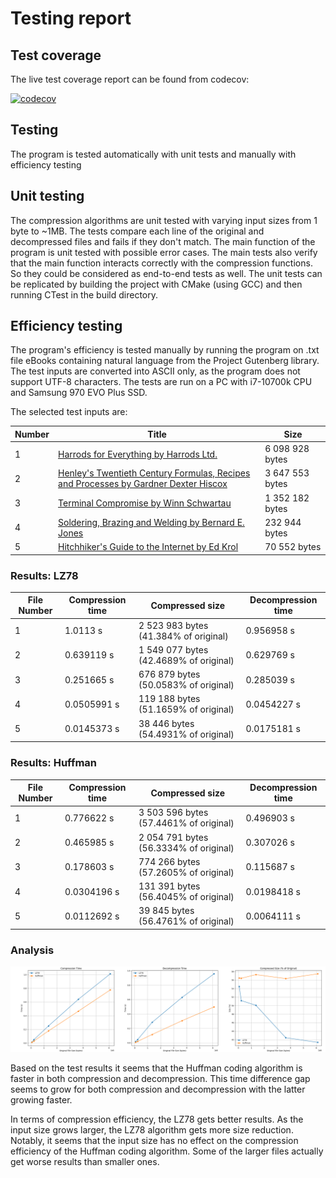 # Testing report

## Test coverage

The live test coverage report can be found from codecov:

[![codecov](https://codecov.io/github/oskarruo/tiralabra/graph/badge.svg?token=XWZXH8K9VF)](https://codecov.io/github/oskarruo/tiralabra)

## Testing

The program is tested automatically with unit tests and manually with efficiency testing

## Unit testing

The compression algorithms are unit tested with varying input sizes from 1 byte to ~1MB. 
The tests compare each line of the original and decompressed files and fails if they don't match.
The main function of the program is unit tested with possible error cases.
The main tests also verify that the main function interacts correctly with the compression functions.
So they could be considered as end-to-end tests as well. 
The unit tests can be replicated by building the project with CMake (using GCC) and then running CTest in the build directory.

## Efficiency testing

The program's efficiency is tested manually by running the program on .txt file eBooks containing natural language from the Project Gutenberg library.
The test inputs are converted into ASCII only, as the program does not support UTF-8 characters.
The tests are run on a PC with i7-10700k CPU and Samsung 970 EVO Plus SSD.

The selected test inputs are:

| Number | Title | Size |
|---- | ----- | ------------- |
| 1 | [Harrods for Everything by Harrods Ltd.](https://www.gutenberg.org/ebooks/61985)  | 6 098 928 bytes |
| 2 | [Henley's Twentieth Century Formulas, Recipes and Processes by Gardner Dexter Hiscox](https://www.gutenberg.org/ebooks/53143) | 3 647 553 bytes |
| 3 | [Terminal Compromise by Winn Schwartau](https://www.gutenberg.org/ebooks/79)  | 1 352 182 bytes  |
| 4 | [Soldering, Brazing and Welding by Bernard E. Jones](https://www.gutenberg.org/ebooks/52074) | 232 944 bytes |
| 5 | [Hitchhiker's Guide to the Internet by Ed Krol](https://www.gutenberg.org/ebooks/39) | 70 552 bytes |

### Results: LZ78

| File Number | Compression time | Compressed size | Decompression time |
|---- | ----- | ------------- | ---- |
| 1 | 1.0113 s | 2 523 983 bytes (41.384% of original) | 0.956958 s |
| 2 | 0.639119 s | 1 549 077 bytes (42.4689% of original) | 0.629769 s |
| 3 | 0.251665 s | 676 879 bytes (50.0583% of original)  | 0.285039 s |
| 4 | 0.0505991 s | 119 188 bytes (51.1659% of original) | 0.0454227 s |
| 5 | 0.0145373 s | 38 446 bytes (54.4931% of original) | 0.0175181 s |

### Results: Huffman

| File Number | Compression time | Compressed size | Decompression time |
|---- | ----- | ------------- | ---- |
| 1 | 0.776622 s | 3 503 596 bytes (57.4461% of original) | 0.496903 s |
| 2 | 0.465985 s | 2 054 791 bytes (56.3334% of original) | 0.307026 s |
| 3 | 0.178603 s | 774 266 bytes (57.2605% of original) | 0.115687 s |
| 4 | 0.0304196 s | 131 391 bytes (56.4045% of original) | 0.0198418 s |
| 5 | 0.0112692 s | 39 845 bytes (56.4761% of original) | 0.0064111 s |

### Analysis

![image](test_graphs.png)

Based on the test results it seems that the Huffman coding algorithm is faster in both compression and decompression.
This time difference gap seems to grow for both compression and decompression with the latter growing faster.

In terms of compression efficiency, the LZ78 gets better results.
As the input size grows larger, the LZ78 algorithm gets more size reduction.
Notably, it seems that the input size has no effect on the compression efficiency of the Huffman coding algorithm.
Some of the larger files actually get worse results than smaller ones. 